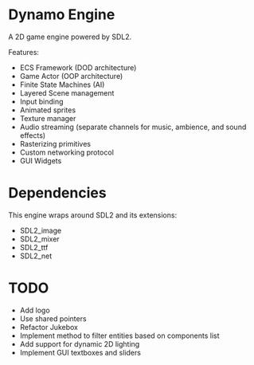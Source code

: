 # Dynamo Engine

A 2D game engine powered by SDL2.

Features:
- ECS Framework (DOD architecture)
- Game Actor (OOP architecture)
- Finite State Machines (AI)
- Layered Scene management
- Input binding
- Animated sprites
- Texture manager
- Audio streaming (separate channels for music, ambience, and sound effects)
- Rasterizing primitives
- Custom networking protocol
- GUI Widgets

# Dependencies

This engine wraps around SDL2 and its extensions:
- SDL2_image
- SDL2_mixer
- SDL2_ttf
- SDL2_net

# TODO
- Add logo
- Use shared pointers
- Refactor Jukebox
- Implement method to filter entities based on components list
- Add support for dynamic 2D lighting
- Implement GUI textboxes and sliders
